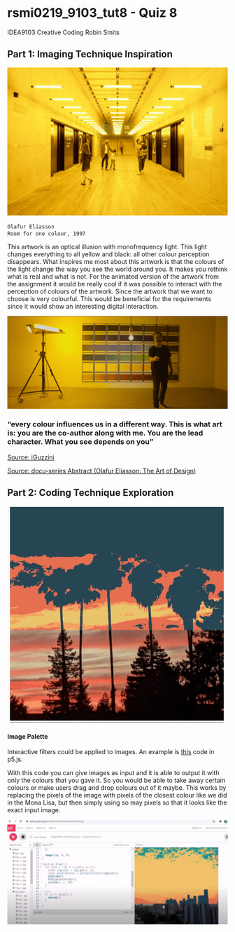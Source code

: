 # rsmi0219_9103_tut8 - Quiz 8
IDEA9103 Creative Coding Robin Smits


## Part 1: Imaging Technique Inspiration
![OlafurEliasson](Images/Olafur.jpg)
 
    Olafur Eliasson
    Room for one colour, 1997 

This artwork is an optical illusion with monofrequency light. This light changes everything to all yellow and black: all other colour perception disappears. What inspires me most about this artwork is that the colours of the light change the way you see the world around you. It makes you rethink what is real and what is not. For the animated version of the artwork from the assignment it would be really cool if it was possible to interact with the perception of colours of the artwork. Since the artwork that we want to choose is very colourful. This would be beneficial for the requirements since it would show an interesting digital interaction.

![OlafurEliasson](Images/Eliasson.jpg)

### “every colour influences us in a different way. This is what art is: you are the co-author along with me. You are the lead character. What you see depends on you”
[Source: iGuzzini](https://www.iguzzini.com/lighthinking/olafur-eliasson-and-climate-change/)

[Source: docu-series Abstract (Olafur Eliasson: The Art of Design)](https://www.netflix.com/watch/80237093?trackId=255824129 )

## Part 2: Coding Technique Exploration 

![ImagePalette](Images/Technique.jpg)

#### Image Palette
Interactive filters could be applied to images. An example is [this](https://happycoding.io/tutorials/p5js/images/image-palette ) code in p5.js.

 With this code you can give images as input and it is able to output it with only the colours that you gave it. So you would be able to take away certain colours or make users drag and drop colours out of it maybe. This works by replacing the pixels of the image with pixels of the closest colour like we did in the Mona Lisa, but then simply using so may pixels so that it looks like the exact input image.

![ImagePalette](Images/Coding.jpg)
